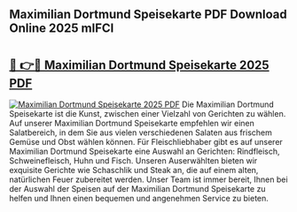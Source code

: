 ## Maximilian Dortmund Speisekarte PDF Download Online 2025 mlFCI

# <h2><a href="http://gc7p1e.nevu.top/?p=Maximilian+Dortmund+Speisekarte">🔗 👉🔴 Maximilian Dortmund Speisekarte 2025 PDF</a></h2>

[![Maximilian Dortmund Speisekarte 2025 PDF](https://i.imgur.com/dBaPXMq.png)](http://gc7p1e.nevu.top/?p=Maximilian+Dortmund+Speisekarte)
Die Maximilian Dortmund Speisekarte ist die Kunst, zwischen einer Vielzahl von Gerichten zu wählen. Auf unserer Maximilian Dortmund Speisekarte empfehlen wir einen Salatbereich, in dem Sie aus vielen verschiedenen Salaten aus frischem Gemüse und Obst wählen können. Für Fleischliebhaber gibt es auf unserer Maximilian Dortmund Speisekarte eine Auswahl an Gerichten: Rindfleisch, Schweinefleisch, Huhn und Fisch. Unseren Auserwählten bieten wir exquisite Gerichte wie Schaschlik und Steak an, die auf einem alten, natürlichen Feuer zubereitet werden. Unser Team ist immer bereit, Ihnen bei der Auswahl der Speisen auf der Maximilian Dortmund Speisekarte zu helfen und Ihnen einen bequemen und angenehmen Service zu bieten.
